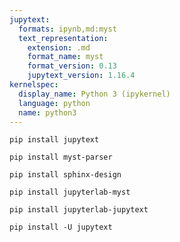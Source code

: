```yaml
---
jupytext:
  formats: ipynb,md:myst
  text_representation:
    extension: .md
    format_name: myst
    format_version: 0.13
    jupytext_version: 1.16.4
kernelspec:
  display_name: Python 3 (ipykernel)
  language: python
  name: python3
---
```


```{code-cell} ipython3
pip install jupytext
```

```{code-cell} ipython3
pip install myst-parser
```

```{code-cell} ipython3
pip install sphinx-design
```

```{code-cell} ipython3
pip install jupyterlab-myst
```

```{code-cell} ipython3
pip install jupyterlab-jupytext
```

```{code-cell} ipython3
pip install -U jupytext
```

```{code-cell} ipython3

```
